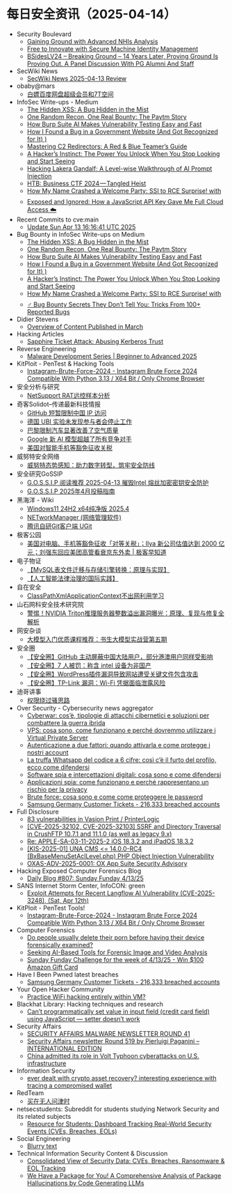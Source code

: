 # 每日安全资讯（2025-04-14）

- Security Boulevard
  - [Gaining Ground with Advanced NHIs Analysis](https://securityboulevard.com/2025/04/gaining-ground-with-advanced-nhis-analysis/?utm_source=rss&utm_medium=rss&utm_campaign=gaining-ground-with-advanced-nhis-analysis)
  - [Free to Innovate with Secure Machine Identity Management](https://securityboulevard.com/2025/04/free-to-innovate-with-secure-machine-identity-management/?utm_source=rss&utm_medium=rss&utm_campaign=free-to-innovate-with-secure-machine-identity-management)
  - [BSidesLV24 – Breaking Ground – 14 Years Later, Proving Ground Is Proving Out. A Panel Discussion With PG Alumni And Staff](https://securityboulevard.com/2025/04/bsideslv24-breaking-ground-14-years-later-proving-ground-is-proving-out-a-panel-discussion-with-pg-alumni-and-staff/?utm_source=rss&utm_medium=rss&utm_campaign=bsideslv24-breaking-ground-14-years-later-proving-ground-is-proving-out-a-panel-discussion-with-pg-alumni-and-staff)
- SecWiki News
  - [SecWiki News 2025-04-13 Review](http://www.sec-wiki.com/?2025-04-13)
- obaby@mars
  - [白嫖百度网盘超级会员和7T空间](https://h4ck.org.cn/2025/04/20182)
- InfoSec Write-ups - Medium
  - [The Hidden XSS: A Bug Hidden in the Mist](https://infosecwriteups.com/the-hidden-xss-a-bug-hidden-in-the-mist-907d6cc55322?source=rss----7b722bfd1b8d---4)
  - [One Random Recon, One Real Bounty: The Paytm Story](https://infosecwriteups.com/ghost-paytm-xss-bounty-4f5efe6a643b?source=rss----7b722bfd1b8d---4)
  - [How Burp Suite AI Makes Vulnerability Testing Easy and Fast](https://infosecwriteups.com/how-burp-suite-ai-makes-vulnerability-testing-easy-and-fast-03b6ca0ca6e5?source=rss----7b722bfd1b8d---4)
  - [How I Found a Bug in a Government Website (And Got Recognized for It) ️)](https://infosecwriteups.com/how-i-found-a-bug-in-a-government-website-and-got-recognized-for-it-%EF%B8%8F-2f057a99f458?source=rss----7b722bfd1b8d---4)
  - [Mastering C2 Redirectors: A Red & Blue Teamer’s Guide](https://infosecwriteups.com/mastering-c2-redirectors-a-red-blue-teamers-guide-3e1c6d34ecc8?source=rss----7b722bfd1b8d---4)
  - [A Hacker’s Instinct: The Power You Unlock When You Stop Looking and Start Seeing](https://infosecwriteups.com/a-hackers-instinct-the-power-you-unlock-when-you-stop-looking-and-start-seeing-2715865e13f7?source=rss----7b722bfd1b8d---4)
  - [Hacking Lakera Gandalf: A Level-wise Walkthrough of AI Prompt Injection](https://infosecwriteups.com/hacking-lakera-gandalf-a-level-wise-walkthrough-of-ai-prompt-injection-c082b61f2f34?source=rss----7b722bfd1b8d---4)
  - [HTB: Business CTF 2024 — Tangled Heist](https://infosecwriteups.com/htb-business-ctf-2024-tangled-heist-281eb0934d2d?source=rss----7b722bfd1b8d---4)
  - [How My Name Crashed a Welcome Party: SSI to RCE Surprise! with $$$$](https://infosecwriteups.com/how-my-name-crashed-a-welcome-party-ssi-to-rce-surprise-with-f9b8a05ad138?source=rss----7b722bfd1b8d---4)
  - [Exposed and Ignored: How a JavaScript API Key Gave Me Full Cloud Access ☁️](https://infosecwriteups.com/exposed-and-ignored-how-a-javascript-api-key-gave-me-full-cloud-access-%EF%B8%8F-e00a7301ffb6?source=rss----7b722bfd1b8d---4)
- Recent Commits to cve:main
  - [Update Sun Apr 13 16:16:41 UTC 2025](https://github.com/trickest/cve/commit/b8d007528e1d233656f4f29170fb421e03736248)
- Bug Bounty in InfoSec Write-ups on Medium
  - [The Hidden XSS: A Bug Hidden in the Mist](https://infosecwriteups.com/the-hidden-xss-a-bug-hidden-in-the-mist-907d6cc55322?source=rss----7b722bfd1b8d--bug_bounty)
  - [One Random Recon, One Real Bounty: The Paytm Story](https://infosecwriteups.com/ghost-paytm-xss-bounty-4f5efe6a643b?source=rss----7b722bfd1b8d--bug_bounty)
  - [How Burp Suite AI Makes Vulnerability Testing Easy and Fast](https://infosecwriteups.com/how-burp-suite-ai-makes-vulnerability-testing-easy-and-fast-03b6ca0ca6e5?source=rss----7b722bfd1b8d--bug_bounty)
  - [How I Found a Bug in a Government Website (And Got Recognized for It) ️)](https://infosecwriteups.com/how-i-found-a-bug-in-a-government-website-and-got-recognized-for-it-%EF%B8%8F-2f057a99f458?source=rss----7b722bfd1b8d--bug_bounty)
  - [A Hacker’s Instinct: The Power You Unlock When You Stop Looking and Start Seeing](https://infosecwriteups.com/a-hackers-instinct-the-power-you-unlock-when-you-stop-looking-and-start-seeing-2715865e13f7?source=rss----7b722bfd1b8d--bug_bounty)
  - [How My Name Crashed a Welcome Party: SSI to RCE Surprise! with $$$$](https://infosecwriteups.com/how-my-name-crashed-a-welcome-party-ssi-to-rce-surprise-with-f9b8a05ad138?source=rss----7b722bfd1b8d--bug_bounty)
  - [️‍♂️ Bug Bounty Secrets They Don’t Tell You: Tricks From 100+ Reported Bugs](https://infosecwriteups.com/%EF%B8%8F-%EF%B8%8F-bug-bounty-secrets-they-dont-tell-you-tricks-from-100-reported-bugs-603e4a6bb84f?source=rss----7b722bfd1b8d--bug_bounty)
- Didier Stevens
  - [Overview of Content Published in March](https://blog.didierstevens.com/2025/04/13/overview-of-content-published-in-march-10/)
- Hacking Articles
  - [Sapphire Ticket Attack: Abusing Kerberos Trust](https://www.hackingarticles.in/sapphire-ticket-attack-abusing-kerberos-trust/)
- Reverse Engineering
  - [Malware Development Series | Beginner to Advanced 2025](https://www.reddit.com/r/ReverseEngineering/comments/1jycrij/malware_development_series_beginner_to_advanced/)
- KitPloit - PenTest &amp; Hacking Tools
  - [Instagram-Brute-Force-2024 - Instagram Brute Force 2024 Compatible With Python 3.13 / X64 Bit / Only Chrome Browser](http://www.kitploit.com/2025/04/instagram-brute-force-2024-instagram.html)
- 安全分析与研究
  - [NetSupport RAT远控样本分析](https://mp.weixin.qq.com/s?__biz=MzA4ODEyODA3MQ==&mid=2247491560&idx=1&sn=f8a595ba91dd5c0ded3f06576029d027&subscene=0)
- 奇客Solidot–传递最新科技情报
  - [GitHub 短暂限制中国 IP 访问](https://www.solidot.org/story?sid=81038)
  - [德国 UBI 实验未发现参与者会停止工作](https://www.solidot.org/story?sid=81037)
  - [巴黎限制汽车显著改善了空气质量](https://www.solidot.org/story?sid=81036)
  - [Google 新 AI 模型超越了所有竞争对手](https://www.solidot.org/story?sid=81035)
  - [美国对智能手机等豁免征收关税](https://www.solidot.org/story?sid=81034)
- 威努特安全网络
  - [威努特态势感知：助力数字转型，筑牢安全防线](https://mp.weixin.qq.com/s?__biz=MzAwNTgyODU3NQ==&mid=2651132345&idx=1&sn=c27d338da8a2878fbb3cffc217edb1a7&subscene=0)
- 安全研究GoSSIP
  - [G.O.S.S.I.P 阅读推荐 2025-04-13 摧毁Intel 熔丝加密密钥安全防护](https://mp.weixin.qq.com/s?__biz=Mzg5ODUxMzg0Ng==&mid=2247500023&idx=1&sn=0bcad408da94f2df6c4e0ba0530befb3&subscene=0)
  - [G.O.S.S.I.P 2025年4月投稿指南](https://mp.weixin.qq.com/s?__biz=Mzg5ODUxMzg0Ng==&mid=2247500023&idx=2&sn=56df65e4e1702c6876581bb0ff5dbd3b&subscene=0)
- 黑海洋 - Wiki
  - [Windows11 24H2 x64纯净版 2025.4](https://blog.upx8.com/2518)
  - [NETworkManager (网络管理软件)](https://blog.upx8.com/4745)
  - [腾讯自研Git客户端 UGit](https://blog.upx8.com/4744)
- 极客公园
  - [美国对电脑、手机等豁免征收「对等关税」；Ilya 新公司估值达到 2000 亿元；刘强东回应美团高管看衰京东外卖 | 极客早知道](https://mp.weixin.qq.com/s?__biz=MTMwNDMwODQ0MQ==&mid=2653077456&idx=1&sn=ab287bbfcc883d40ccc48086a9ea09ac&subscene=0)
- 电子物证
  - [【MySQL表文件迁移与存储引擎转换：原理与实现】](https://mp.weixin.qq.com/s?__biz=MzAwNDcwMDgzMA==&mid=2651048398&idx=1&sn=f78df70f676f5b14cef3050fe4de8ecd&subscene=0)
  - [【人工智能法律治理的国际实践】](https://mp.weixin.qq.com/s?__biz=MzAwNDcwMDgzMA==&mid=2651048398&idx=2&sn=f07c1d1ce99b11cbfe4e9ef87586c04b&subscene=0)
- 自在安全
  - [ClassPathXmlApplicationContext不出网利用学习](https://mp.weixin.qq.com/s?__biz=Mzk0NTU5Mjg0Ng==&mid=2247491691&idx=1&sn=758f1fd9d10910523df81c37e3ea1809&subscene=0)
- 山石网科安全技术研究院
  - [警惕！NVIDIA Triton推理服务器整数溢出漏洞曝光：原理、复现与修复全解析](https://mp.weixin.qq.com/s?__biz=MzUzMDUxNTE1Mw==&mid=2247511690&idx=1&sn=6d60fe31b68f04bb55ead2d1e4d7aa70&subscene=0)
- 网安杂谈
  - [大模型入门优质课程推荐：书生大模型实战营第五期](https://mp.weixin.qq.com/s?__biz=MzAwMTMzMDUwNg==&mid=2650889566&idx=1&sn=69146faec6a38e3c4832c979ee424eb0&subscene=0)
- 安全圈
  - [【安全圈】GitHub 主动屏蔽中国大陆用户，部分港澳用户同样受影响](https://mp.weixin.qq.com/s?__biz=MzIzMzE4NDU1OQ==&mid=2652069060&idx=1&sn=1633fcbcb48a0517419c5896f8d44571&subscene=0)
  - [【安全圈】7 人被罚：称含 intel 设备为非国产](https://mp.weixin.qq.com/s?__biz=MzIzMzE4NDU1OQ==&mid=2652069060&idx=2&sn=f852ca0193edd06dc0d0f3060d031890&subscene=0)
  - [【安全圈】WordPress插件漏洞导致网站遭受关键文件包含攻击](https://mp.weixin.qq.com/s?__biz=MzIzMzE4NDU1OQ==&mid=2652069060&idx=3&sn=30e98f80aea19e6a87a4765e728b6602&subscene=0)
  - [【安全圈】TP-Link  漏洞：Wi-Fi 凭据面临泄露风险](https://mp.weixin.qq.com/s?__biz=MzIzMzE4NDU1OQ==&mid=2652069060&idx=4&sn=8f7ac8e308536849b9fc926f55d5b341&subscene=0)
- 迪哥讲事
  - [权限绕过骚思路](https://mp.weixin.qq.com/s?__biz=MzIzMTIzNTM0MA==&mid=2247497407&idx=1&sn=04355bc0583f5b5753784d10fdf93e08&subscene=0)
- Over Security - Cybersecurity news aggregator
  - [Cyberwar: cos’è, tipologie di attacchi cibernetici e soluzioni per combattere la guerra ibrida](https://www.cybersecurity360.it/cybersecurity-nazionale/cyberwar-cose-tipologie-di-attacchi-cibernetici-e-soluzioni-per-combattere-la-guerra-ibrida/)
  - [VPS: cosa sono, come funzionano e perché dovremmo utilizzare i Virtual Private Server](https://www.cybersecurity360.it/soluzioni-aziendali/vps-cosa-sono-come-funzionano-e-perche-dovremmo-utilizzare-i-virtual-private-server/)
  - [Autenticazione a due fattori: quando attivarla e come protegge i nostri account](https://www.cybersecurity360.it/soluzioni-aziendali/autenticazione-a-due-fattori-cose-come-e-perche-usarla-per-google-facebook-instagram-e-altri/)
  - [La truffa Whatsapp del codice a 6 cifre: così c’è il furto del profilo, ecco come difendersi](https://www.cybersecurity360.it/nuove-minacce/la-truffa-whatsapp-del-codice-a-6-cifre-cosi-ce-il-furto-del-profilo-come-difendersi/)
  - [Software spia e intercettazioni digitali: cosa sono e come difendersi](https://www.cybersecurity360.it/cultura-cyber/software-spia-e-intercettazioni-digitali-cosa-sono-e-come-difendersi/)
  - [Applicazioni spia: come funzionano e perché rappresentano un rischio per la privacy](https://www.cybersecurity360.it/nuove-minacce/app-spia-come-funzionano-e-perche-rappresentano-un-rischio-per-la-privacy/)
  - [Brute force: cosa sono e come come proteggere le password](https://www.cybersecurity360.it/nuove-minacce/brute-force-cosa-sono-gli-attacchi-a-forza-bruta-come-farli-e-prevenirli/)
  - [Samsung Germany Customer Tickets - 216,333 breached accounts](https://haveibeenpwned.com/PwnedWebsites#SamsungGermany)
- Full Disclosure
  - [83 vulnerabilities in Vasion Print / PrinterLogic](https://seclists.org/fulldisclosure/2025/Apr/18)
  - [[CVE-2025-32102, CVE-2025-32103] SSRF and Directory Traversal in CrushFTP 10.7.1 and 11.1.0 (as well as legacy 9.x)](https://seclists.org/fulldisclosure/2025/Apr/17)
  - [Re: APPLE-SA-03-11-2025-2 iOS 18.3.2 and iPadOS 18.3.2](https://seclists.org/fulldisclosure/2025/Apr/16)
  - [[KIS-2025-01] UNA CMS <= 14.0.0-RC4 (BxBaseMenuSetAclLevel.php) PHP Object Injection Vulnerability](https://seclists.org/fulldisclosure/2025/Apr/15)
  - [OXAS-ADV-2025-0001: OX App Suite Security Advisory](https://seclists.org/fulldisclosure/2025/Apr/14)
- Hacking Exposed Computer Forensics Blog
  - [Daily Blog #807: Sunday Funday 4/13/25](https://www.hecfblog.com/2025/04/daily-blog-807-sunday-funday-41325.html)
- SANS Internet Storm Center, InfoCON: green
  - [Exploit Attempts for Recent Langflow AI Vulnerability (CVE-2025-3248), (Sat, Apr 12th)](https://isc.sans.edu/diary/rss/31850)
- KitPloit - PenTest Tools!
  - [Instagram-Brute-Force-2024 - Instagram Brute Force 2024 Compatible With Python 3.13 / X64 Bit / Only Chrome Browser](http://www.kitploit.com/2025/04/instagram-brute-force-2024-instagram.html)
- Computer Forensics
  - [Do people usually delete their porn before having their device forensically examined?](https://www.reddit.com/r/computerforensics/comments/1jycbcw/do_people_usually_delete_their_porn_before_having/)
  - [Seeking AI-Based Tools for Forensic Image and Video Analysis](https://www.reddit.com/r/computerforensics/comments/1jye0o5/seeking_aibased_tools_for_forensic_image_and/)
  - [Sunday Funday Challenge for the week of 4/13/25 - Win $100 Amazon Gift Card](https://www.reddit.com/r/computerforensics/comments/1jyhray/sunday_funday_challenge_for_the_week_of_41325_win/)
- Have I Been Pwned latest breaches
  - [Samsung Germany Customer Tickets - 216,333 breached accounts](https://haveibeenpwned.com/PwnedWebsites#SamsungGermany)
- Your Open Hacker Community
  - [Practice WiFi hacking entirely within VM?](https://www.reddit.com/r/HowToHack/comments/1jykw57/practice_wifi_hacking_entirely_within_vm/)
- Blackhat Library: Hacking techniques and research
  - [Can’t programmatically set value in input field (credit card field) using JavaScript — setter doesn’t work](https://www.reddit.com/r/blackhat/comments/1jxxp02/cant_programmatically_set_value_in_input_field/)
- Security Affairs
  - [SECURITY AFFAIRS MALWARE NEWSLETTER ROUND 41](https://securityaffairs.com/176503/malware/security-affairs-malware-newsletter-round-41.html)
  - [Security Affairs newsletter Round 519 by Pierluigi Paganini – INTERNATIONAL EDITION](https://securityaffairs.com/176494/breaking-news/security-affairs-newsletter-round-519-by-pierluigi-paganini-international-edition.html)
  - [China admitted its role in Volt Typhoon cyberattacks on U.S. infrastructure](https://securityaffairs.com/176485/apt/china-admitted-its-role-in-volt-typhoon-cyberattacks-on-u-s-infrastructure.html)
- Information Security
  - [ever dealt with crypto asset recovery? interesting experience with tracing a compromised wallet](https://www.reddit.com/r/Information_Security/comments/1jy3i5z/ever_dealt_with_crypto_asset_recovery_interesting/)
- RedTeam
  - [买在无人问津时](https://mp.weixin.qq.com/s?__biz=Mzg5NjAxNjc5OQ==&mid=2247484401&idx=1&sn=5e4dec4941f4e35d7f56396377b263ea&subscene=0)
- netsecstudents: Subreddit for students studying Network Security and its related subjects
  - [Resource for Students: Dashboard Tracking Real-World Security Events (CVEs, Breaches, EOLs)](https://www.reddit.com/r/netsecstudents/comments/1jyd8yg/resource_for_students_dashboard_tracking/)
- Social Engineering
  - [Blurry text](https://www.reddit.com/r/SocialEngineering/comments/1jyd3gv/blurry_text/)
- Technical Information Security Content & Discussion
  - [Consolidated View of Security Data: CVEs, Breaches, Ransomware & EOL Tracking](https://www.reddit.com/r/netsec/comments/1jyd734/consolidated_view_of_security_data_cves_breaches/)
  - [We Have a Package for You! A Comprehensive Analysis of Package Hallucinations by Code Generating LLMs](https://www.reddit.com/r/netsec/comments/1jyihpn/we_have_a_package_for_you_a_comprehensive/)
